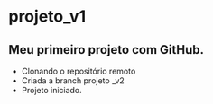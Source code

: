 # projeto_v1

## Meu primeiro projeto com GitHub.

- Clonando o repositório remoto
- Criada a branch projeto _v2 
- Projeto iniciado.


